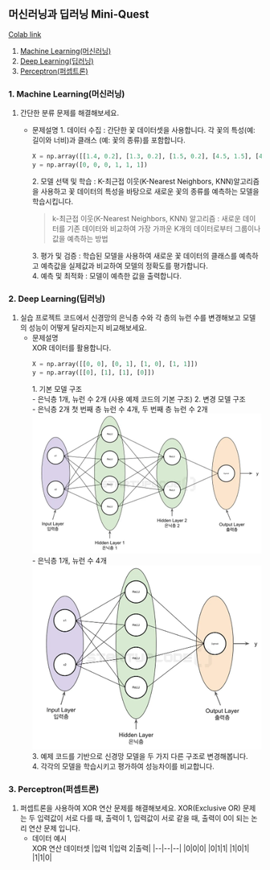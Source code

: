 ## 머신러닝과 딥러닝 Mini-Quest
[Colab link]()</br>
1. [Machine Learning(머신러닝)](#1-machine-learning머신러닝)
2. [Deep Learning(딥러닝)](#2-deep-learning딥러닝)
3. [Perceptron(퍼셉트론)](#3-perceptron퍼셉트론)

### 1. Machine Learning(머신러닝)
1. 간단한 분류 문제를 해결해보세요.
    - 문제설명
        1\. 데이터 수집 : 간단한 꽃 데이터셋을 사용합니다. 각 꽃의 특성(예: 길이와 너비)과 클래스 (예: 꽃의 종류)를 포함합니다.

        ```python
        X = np.array([[1.4, 0.2], [1.3, 0.2], [1.5, 0.2], [4.5, 1.5], [4.1, 1.0], [5.1, 1.8]])
        y = np.array([0, 0, 0, 1, 1, 1])
        ```
        2\. 모델 선택 및 학습 : K-최근접 이웃(K-Nearest Neighbors, KNN)알고리즘을 사용하고 꽃 데이터의 특성을 바탕으로 새로운 꽃의 종류를 예측하는 모델을 학습시킵니다.
        > k-최근접 이웃(K-Nearest Neighbors, KNN) 알고리즘 : 새로운 데이터를 기존 데이터와 비교하여 가장 가까운 K개의 데이터로부터 그룹이나 값을 예측하는 방법</br>

        3\. 평가 및 검증 : 학습된 모델을 사용하여 새로운 꽃 데이터의 클래스를 예측하고 예측값을 실제값과 비교하여 모델의 정확도를 평가합니다.</br>
        4\. 예측 및 최적화 : 모델이 예측한 값을 출력합니다.

### 2. Deep Learning(딥러닝)
1. 실습 프로젝트 코드에서 신경망의 은닉층 수와 각 층의 뉴런 수를 변경해보고 모델의 성능이 어떻게 달라지는지 비교해보세요.
    - 문제설명</br>
        XOR 데이터를 활용합니다.
        ```python
        X = np.array([[0, 0], [0, 1], [1, 0], [1, 1]])
        y = np.array([[0], [1], [1], [0]])
        ```
        1\. 기본 모델 구조</br>
            - 은닉층 1개, 뉴런 수 2개 (사용 예제 코드의 기본 구조)
        2\. 변경 모델 구조</br>
            - 은닉층 2개 첫 번째 층 뉴런 수 4개, 두 번째 층 뉴런 수 2개
                ![alt text](/4th/image/MLDL_2-1.png)
            - 은닉층 1개, 뉴런 수 4개
                ![alt text](/4th/image/MLDL_2-1-1.png)
        3\. 예제 코드를 기반으로 신경망 모델을 두 가지 다른 구조로 변경해봅니다.</br>
        4\. 각각의 모델을 학습시키고 평가하여 성능차이를 비교합니다.</br>

### 3. Perceptron(퍼셉트론)
1. 퍼셉트론을 사용하여 XOR 연산 문제를 해결해보세요. XOR(Exclusive OR) 문제는 두 입력값이 서로 다를 때, 출력이 1, 입력값이 서로 같을 때, 출력이 0이 되는 논리 연산 문제 입니다.
    - 데이터 예시</br>
        XOR 연산 데이터셋
        |입력 1|입력 2|출력|
        |--|--|--|
        |0|0|0|
        |0|1|1|
        |1|0|1|
        |1|1|0|
